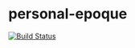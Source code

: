 personal-epoque
===============

[![Build Status](https://travis-ci.org/jonesd/personal-epoque.svg)](https://travis-ci.org/jonesd/personal-epoque)



